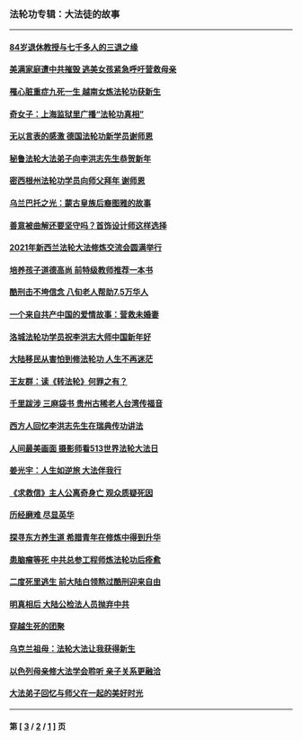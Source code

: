 ### 法轮功专辑：大法徒的故事
---
#### [84岁退休教授与七千多人的三退之缘](../../pages/nf1147481/n13796650.md?10290430) 
#### [美满家庭遭中共摧毁 逃美女孩紧急呼吁营救母亲](../../pages/nf1147481/n13792859.md?10290430) 
#### [罹心脏重症九死一生 越南女炼法轮功获新生](../../pages/nf1147481/n13732766.md?10290430) 
#### [奇女子：上海监狱里广播“法轮功真相”](../../pages/nf1147481/n13726443.md?10290430) 
#### [无以言表的感激 德国法轮功新学员谢师恩](../../pages/nf1147481/n13543790.md?10290430) 
#### [秘鲁法轮大法弟子向李洪志先生恭贺新年](../../pages/nf1147481/n13540182.md?10290430) 
#### [密西根州法轮功学员向师父拜年 谢师恩](../../pages/nf1147481/n13538183.md?10290430) 
#### [乌兰巴托之光：蒙古皇族后裔图雅的故事](../../pages/nf1147481/n13155759.md?10290430) 
#### [善意被曲解还要坚守吗？首饰设计师这样选择](../../pages/nf1147481/n13077575.md?10290430) 
#### [2021年新西兰法轮大法修炼交流会圆满举行](../../pages/nf1147481/n13033149.md?10290430) 
#### [培养孩子道德高尚 前特级教师推荐一本书](../../pages/nf1147481/n12938640.md?10290430) 
#### [酷刑击不垮信念 八旬老人帮助7.5万华人](../../pages/nf1147481/n12880712.md?10290430) 
#### [一个来自共产中国的爱情故事：营救未婚妻](../../pages/nf1147481/n12778386.md?10290430) 
#### [洛城法轮功学员祝李洪志大师中国新年好](../../pages/nf1147481/n12724685.md?10290430) 
#### [大陆移民从害怕到修法轮功 人生不再迷茫](../../pages/nf1147481/n12414325.md?10290430) 
#### [王友群：读《转法轮》何罪之有？](../../pages/nf1147481/n12408647.md?10290430) 
#### [千里跋涉 三麻袋书 贵州古稀老人台湾传福音](../../pages/nf1147481/n12198750.md?10290430) 
#### [西方人回忆李洪志先生在瑞典传功讲法](../../pages/nf1147481/n12099607.md?10290430) 
#### [人间最美画面 摄影师看513世界法轮大法日](../../pages/nf1147481/n12094118.md?10290430) 
#### [姜光宇：人生如逆旅 大法伴我行](../../pages/nf1147481/n12088664.md?10290430) 
#### [《求救信》主人公离奇身亡 观众质疑死因](../../pages/nf1147481/n11845215.md?10290430) 
#### [历经磨难 尽显英华](../../pages/nf1147481/n11723297.md?10290430) 
#### [探寻东方养生道 希腊青年在修炼中得到升华](../../pages/nf1147481/n11494502.md?10290430) 
#### [患脑瘤等死 中共总参工程师炼法轮功后痊愈](../../pages/nf1147481/n11466682.md?10290430) 
#### [二度死里逃生 前大陆白领熬过酷刑迎来自由](../../pages/nf1147481/n11368594.md?10290430) 
#### [明真相后 大陆公检法人员抛弃中共](../../pages/nf1147481/n11358618.md?10290430) 
#### [穿越生死的团聚](../../pages/nf1147481/n11258922.md?10290430) 
#### [乌克兰祖母：法轮大法让我获得新生](../../pages/nf1147481/n11269457.md?10290430) 
#### [以色列母亲修大法学会聆听 亲子关系更融洽](../../pages/nf1147481/n11268195.md?10290430) 
#### [大法弟子回忆与师父在一起的美好时光](../../pages/nf1147481/n11267759.md?10290430) 

---
#### 第 [ [3](./3.md?10290430) / [2](./2.md?10290430) / [1](./1.md?10290430) ] 页
